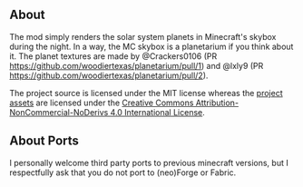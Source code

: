 ## About
The mod simply renders the solar system planets in Minecraft's skybox during the night. In a way, the MC skybox is a planetarium if you think about it.
The planet textures are made by @Crackers0106 (PR https://github.com/woodiertexas/planetarium/pull/1) and @lxly9 (PR https://github.com/woodiertexas/planetarium/pull/2).

The project source is licensed under the MIT license whereas the [project assets](https://github.com/woodiertexas/planetarium/tree/1.20.1/src/main/resources/assets/planetarium) are licensed under the
[Creative Commons Attribution-NonCommercial-NoDerivs 4.0 International License](https://creativecommons.org/licenses/by-nc-nd/4.0/deed.en).

## About Ports
I personally welcome third party ports to previous minecraft versions, but I respectfully ask that you do not port to (neo)Forge or Fabric.
